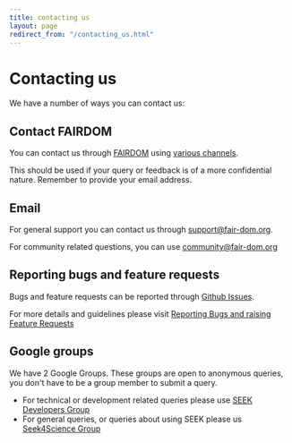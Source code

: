 ```yaml
---
title: contacting us
layout: page
redirect_from: "/contacting_us.html"
---
```


# Contacting us

We have a number of ways you can contact us:


## Contact FAIRDOM

You can contact us through [FAIRDOM](http://fair-dom.org) using [various channels](https://fair-dom.org/get_involved).

This should be used if your query or feedback is of a more confidential nature. Remember to provide your email address.

## Email

For general support you can contact us through [support@fair-dom.org](mailto:support@fair-dom.org).

For community related questions, you can use [community@fair-dom.org](mailto:community@fair-dom.org)

## Reporting bugs and feature requests

Bugs and feature requests can be reported through [Github Issues](https://fair-dom.org/issues).

For more details and guidelines please visit [Reporting Bugs and raising Feature Requests](/tech/reporting-bugs-and-features.html)

## Google groups

We have 2 Google Groups. These groups are open to anonymous queries, you don't have to be a group member to submit a query.

* For technical or development related queries please use [SEEK Developers Group](http://groups.google.com/group/seek-developers)
* For general queries, or queries about using SEEK please us [Seek4Science Group](http://groups.google.com/group/seek4science)

